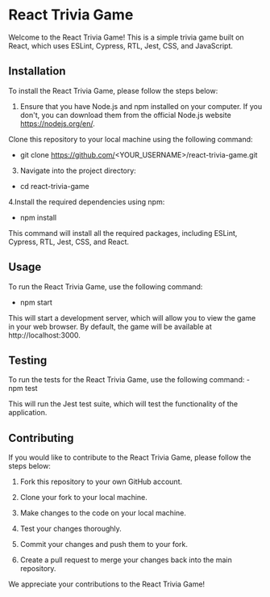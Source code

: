 # React Trivia Game
Welcome to the React Trivia Game! This is a simple trivia game built on React, which uses ESLint, Cypress, RTL, Jest, CSS, and JavaScript.

## Installation
To install the React Trivia Game, please follow the steps below:

1. Ensure that you have Node.js and npm installed on your computer. If you don't, you can download them from the official Node.js website https://nodejs.org/en/.

Clone this repository to your local machine using the following command:
- git clone https://github.com/<YOUR_USERNAME>/react-trivia-game.git

3. Navigate into the project directory:
- cd react-trivia-game

4.Install the required dependencies using npm:
- npm install

This command will install all the required packages, including ESLint, Cypress, RTL, Jest, CSS, and React.

## Usage
To run the React Trivia Game, use the following command:
- npm start

This will start a development server, which will allow you to view the game in your web browser. By default, the game will be available at http://localhost:3000.

## Testing
To run the tests for the React Trivia Game, use the following command:
-npm test

This will run the Jest test suite, which will test the functionality of the application.

## Contributing
If you would like to contribute to the React Trivia Game, please follow the steps below:

1. Fork this repository to your own GitHub account.

2. Clone your fork to your local machine.

3. Make changes to the code on your local machine.

4. Test your changes thoroughly.

5. Commit your changes and push them to your fork.

6. Create a pull request to merge your changes back into the main repository.

We appreciate your contributions to the React Trivia Game!
